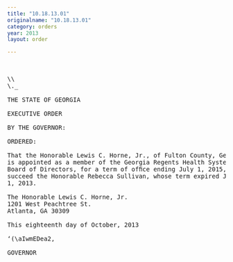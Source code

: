 ```yaml
---
title: "10.18.13.01"
originalname: "10.18.13.01"
category: orders
year: 2013
layout: order

---
```

<pre>
   

\\
\._

THE STATE OF GEORGIA

EXECUTIVE ORDER

BY THE GOVERNOR:

ORDERED:

That the Honorable Lewis C. Horne, Jr., of Fulton County, Georgia,
is appointed as a member of the Georgia Regents Health System
Board of Directors, for a term of ofﬁce ending July 1, 2015, to
succeed the Honorable Rebecca Sullivan, whose term expired July
1, 2013.

The Honorable Lewis C. Horne, Jr.
1201 West Peachtree St.
Atlanta, GA 30309

This eighteenth day of October, 2013

‘(\aIwmEDea2,

GOVERNOR

</pre>
